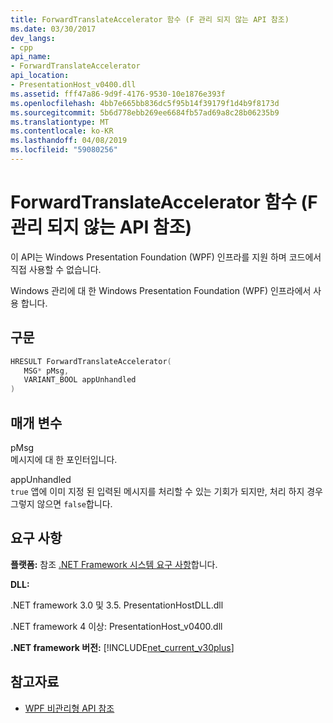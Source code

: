 ```yaml
---
title: ForwardTranslateAccelerator 함수 (F 관리 되지 않는 API 참조)
ms.date: 03/30/2017
dev_langs:
- cpp
api_name:
- ForwardTranslateAccelerator
api_location:
- PresentationHost_v0400.dll
ms.assetid: fff47a86-9d9f-4176-9530-10e1876e393f
ms.openlocfilehash: 4bb7e665bb836dc5f95b14f39179f1d4b9f8173d
ms.sourcegitcommit: 5b6d778ebb269ee6684fb57ad69a8c28b06235b9
ms.translationtype: MT
ms.contentlocale: ko-KR
ms.lasthandoff: 04/08/2019
ms.locfileid: "59080256"
---
```

# <a name="forwardtranslateaccelerator-function-wpf-unmanaged-api-reference"></a>ForwardTranslateAccelerator 함수 (F 관리 되지 않는 API 참조)
이 API는 Windows Presentation Foundation (WPF) 인프라를 지원 하며 코드에서 직접 사용할 수 없습니다.  
  
 Windows 관리에 대 한 Windows Presentation Foundation (WPF) 인프라에서 사용 합니다.  
  
## <a name="syntax"></a>구문  
  
```cpp  
HRESULT ForwardTranslateAccelerator(  
   MSG* pMsg,   
   VARIANT_BOOL appUnhandled  
)  
```  
  
## <a name="parameters"></a>매개 변수  
 pMsg  
 메시지에 대 한 포인터입니다.  
  
 appUnhandled  
 `true` 앱에 이미 지정 된 입력된 메시지를 처리할 수 있는 기회가 되지만, 처리 하지 경우 그렇지 않으면 `false`합니다.  
  
## <a name="requirements"></a>요구 사항  
 **플랫폼:** 참조 [.NET Framework 시스템 요구 사항](../../get-started/system-requirements.md)합니다.  
  
 **DLL:**  
  
 .NET framework 3.0 및 3.5. PresentationHostDLL.dll  
  
 .NET framework 4 이상: PresentationHost_v0400.dll  
  
 **.NET framework 버전:** [!INCLUDE[net_current_v30plus](../../../../includes/net-current-v30plus-md.md)]  
  
## <a name="see-also"></a>참고자료

- [WPF 비관리형 API 참조](wpf-unmanaged-api-reference.md)
